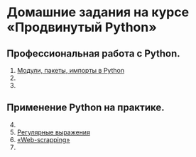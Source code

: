 # Домашние задания на курсе «Продвинутый Python»

## Профессиональная работа с Python.
1. [Модули, пакеты, импорты в Python](/DZ_lecture_1.Import.Module.Package)  
2. []()    
3. []() 

## Применение Python на практике.
4. []()  
5. [Регулярные выражения](/DZ_lecture_5.Regular_expressions)  
6. [«Web-scrapping»](/DZ_lecture_6.Web-scrapping)
7. []()  
